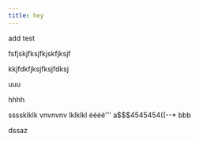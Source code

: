 ```yaml
---
title: hey
---
```

add test

fsfjskjfksjfkjskfjksjf

kkjfdkfjksjfksjfdksj

uuu

hhhh 

ssssklklk vnvnvnv lklklkl
éééé'''
a$$$4545454((--* bbb

dssaz
